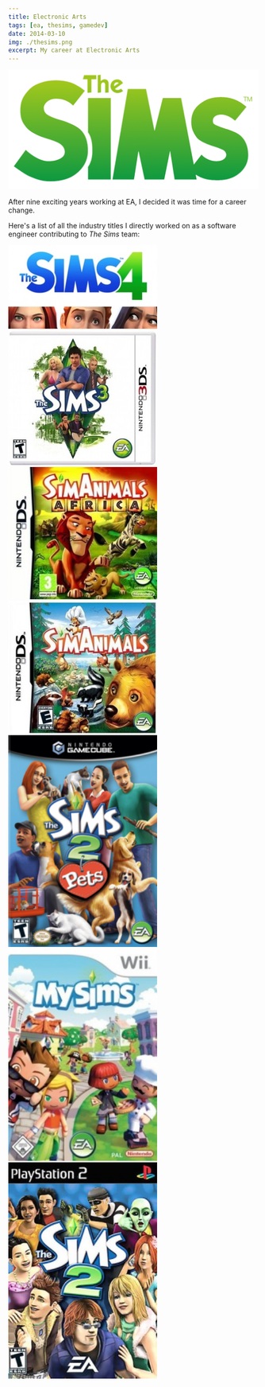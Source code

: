 ```yaml
---
title: Electronic Arts
tags: [ea, thesims, gamedev]
date: 2014-03-10
img: ./thesims.png
excerpt: My career at Electronic Arts
---
```


<img class="aligncenter" src="./thesims.png" alt="" />

After nine exciting years working at EA, I decided it was time for a career change.

Here's a list of all the industry titles I directly worked on as a software engineer contributing to _The Sims_ team:

<img src="sims4_logo-300x168.jpg" style="width: 300px;"/>
<img src="thesims3_3ds-300x272.jpg" style="width: 300px;"/>
<img src="simanimals_ds_africa-300x266.jpg" style="width: 300px;"/>
<img src="simanimals_ds-300x267.jpg" style="width: 300px;"/>
<img src="thesims2console_pets-211x300.png" style="width: 300px;"/>
<img src="mysims_wii_pal-211x300.jpg" style="width: 300px;"/>
<img src="thesims2console-207x300.jpg" style="width: 300px;"/>
